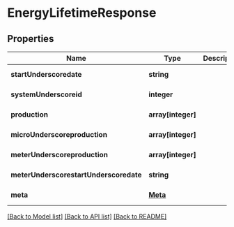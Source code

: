 # EnergyLifetimeResponse

## Properties
Name | Type | Description | Notes
------------ | ------------- | ------------- | -------------
**startUnderscoredate** | **string** |  | [default to null]
**systemUnderscoreid** | **integer** |  | [default to null]
**production** | **array[integer]** |  | [default to null]
**microUnderscoreproduction** | **array[integer]** |  | [default to null]
**meterUnderscoreproduction** | **array[integer]** |  | [default to null]
**meterUnderscorestartUnderscoredate** | **string** |  | [default to null]
**meta** | [**Meta**](Meta.md) |  | [default to null]

[[Back to Model list]](../README.md#documentation-for-models) [[Back to API list]](../README.md#documentation-for-api-endpoints) [[Back to README]](../README.md)


